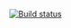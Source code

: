 [![Build status](https://ci.appveyor.com/api/projects/status/ljnxmqbihkl9j5ea?svg=true)](https://ci.appveyor.com/project/VictShev/selenide)
